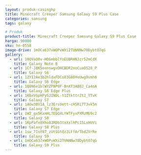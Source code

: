 ```yaml
---
layout: produk-casinghp
title: Minecraft Creeper Samsung Galaxy S9 Plus Case
categories: samsung
tags: galaxy

# Produk
product-title: Minecraft Creeper Samsung Galaxy S9 Plus Case
harga: 90000
sku: hn-0558
image-drive: 1mOCa637xWOPvWXi2TUNNNw7ODybtO7qG
gallery:
  - url: 10QVaO0v-HDGmbblYoEUBRHNJzr52mCdX
    title: Galaxy Note 8
  - url: 1Cf-J8K5oonswgvOHCBDR2noCuaOS28_P
    title: Galaxy S6
  - url: 1ZYI2Ae3b2hldxFDCo83G8OYeUwg9vmh6
    title: Galaxy S6 Edge
  - url: 1Q8N6e1blWYZPAP0F-BnXT3AB8J_Ca4oA
    title: Galaxy S6 Edge Plus
  - url: 1KbxVGpHFySJINDL-t1ZtkttrZt2_YTvK
    title: Galaxy S7
  - url: 1AGw3BV1A_lz3ErsUett-cH5Ri7T3vk5m
    title: Galaxy S7 Edge
  - url: 1W2_gx5KxmHL7EbQ4LYWTFyxPXMzMU9c2
    title: Galaxy S8
  - url: 1KpPafxOXho03RDb3txXxlhPc15LxHUVi
    title: Galaxy S8 Plus
  - url: 1sw_7IoY87_zUtSGtQz2LFfArTbd2VrRe
    title: Galaxy S9
  - url: 1mOCa637xWOPvWXi2TUNNNw7ODybtO7qG
    title: Galaxy S9 Plus
---
```

